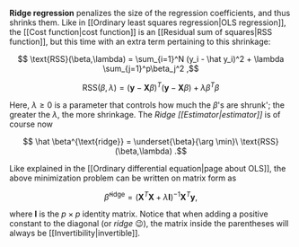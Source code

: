 **Ridge regression** penalizes the size of the regression coefficients, and thus shrinks them. Like in [[Ordinary least squares regression|OLS regression]], the [[Cost function|cost function]] is an [[Residual sum of squares|RSS function]], but this time with an extra term pertaining to this shrinkage:

$$ \text{RSS}(\beta,\lambda) = \sum_{i=1}^N (y_i - \hat y_i)^2 + \lambda \sum_{j=1}^p\beta_j^2 ,$$

$$ \text{RSS}(\beta, \lambda) = (\mathbf y - \mathbf X\beta)^T(\mathbf y - \mathbf X\beta) + \lambda \beta^T\beta $$

Here, $\lambda \ge 0$ is a parameter that controls how much the $\beta$'s are shrunk'; the greater the $\lambda$, the more shrinkage. The *Ridge [[Estimator|estimator]]* is of course now

$$ \hat \beta^{\text{ridge}} = \underset{\beta}{\arg \min}\ \text{RSS}(\beta,\lambda) .$$

Like explained in the [[Ordinary differential equation|page about OLS]], the above minimization problem can be written on matrix form as

$$ \hat \beta^{\text{ridge}} = (\mathbf X^T\mathbf X + \lambda \mathbf I)^{-1}\mathbf X^T\mathbf y ,$$

where $\mathbf I$ is the $p\times p$ identity matrix. Notice that when adding a positive constant to the diagonal (or *ridge* 😉), the matrix inside the parentheses will always be [[Invertibility|invertible]]. 